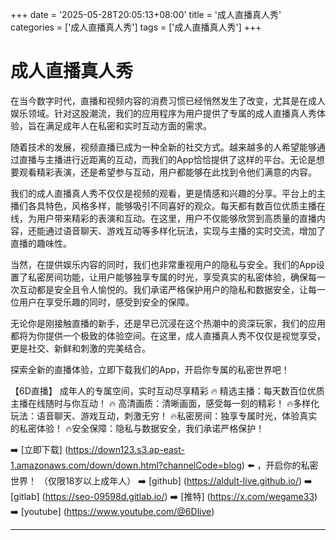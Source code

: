 +++
date = '2025-05-28T20:05:13+08:00'
title = '成人直播真人秀'
categories = ['成人直播真人秀']
tags = ['成人直播真人秀']
+++

# 成人直播真人秀

在当今数字时代，直播和视频内容的消费习惯已经悄然发生了改变，尤其是在成人娱乐领域。针对这股潮流，我们的应用程序为用户提供了专属的成人直播真人秀体验，旨在满足成年人在私密和实时互动方面的需求。

随着技术的发展，视频直播已成为一种全新的社交方式。越来越多的人希望能够通过直播与主播进行近距离的互动，而我们的App恰恰提供了这样的平台。无论是想要观看精彩表演，还是希望参与互动，用户都能够在此找到令他们满意的内容。

我们的成人直播真人秀不仅仅是视频的观看，更是情感和兴趣的分享。平台上的主播们各具特色，风格多样，能够吸引不同喜好的观众。每天都有数百位优质主播在线，为用户带来精彩的表演和互动。在这里，用户不仅能够欣赏到高质量的直播内容，还能通过语音聊天、游戏互动等多样化玩法，实现与主播的实时交流，增加了直播的趣味性。

当然，在提供娱乐内容的同时，我们也非常重视用户的隐私与安全。我们的App设置了私密房间功能，让用户能够独享专属的时光，享受真实的私密体验，确保每一次互动都是安全且令人愉悦的。我们承诺严格保护用户的隐私和数据安全，让每一位用户在享受乐趣的同时，感受到安全的保障。

无论你是刚接触直播的新手，还是早已沉浸在这个热潮中的资深玩家，我们的应用都将为你提供一个极致的体验空间。在这里，成人直播真人秀不仅仅是视觉享受，更是社交、新鲜和刺激的完美结合。

探索全新的直播体验，立即下载我们的App，开启你专属的私密世界吧！

【6D直播】
成年人的专属空间，实时互动尽享精彩
🔥 精选主播：每天数百位优质主播在线随时与你互动！
🔥 高清画质：清晰画面，感受每一刻的精彩！
🔥多样化玩法：语音聊天、游戏互动，刺激无穷！
🔥私密房间：独享专属时光，体验真实的私密体验！
🔥安全保障：隐私与数据安全，我们承诺严格保护！

➡️ [立即下载] (https://down123.s3.ap-east-1.amazonaws.com/down/down.html?channelCode=blog) ⬅️ ，开启你的私密世界！
（仅限18岁以上成年人）
➡️ [github] (https://aldult-live.github.io/)
➡️ [gitlab] (https://seo-09598d.gitlab.io/)
➡️ [推特] (https://x.com/wegame33)
➡️ [youtube] (https://www.youtube.com/@6Dlive)

---
